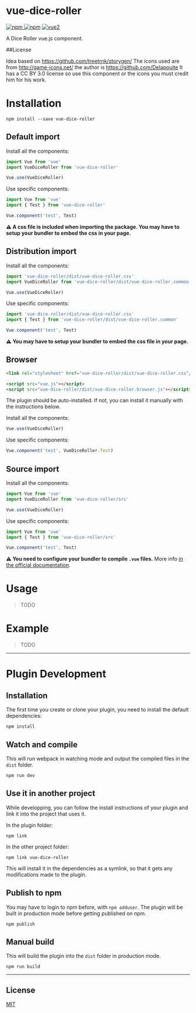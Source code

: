 # vue-dice-roller

[![npm](https://img.shields.io/npm/v/vue-dice-roller.svg) ![npm](https://img.shields.io/npm/dm/vue-dice-roller.svg)](https://www.npmjs.com/package/vue-dice-roller)
[![vue2](https://img.shields.io/badge/vue-2.x-brightgreen.svg)](https://vuejs.org/)

A Dice Roller vue.js component.

##License

Idea based on https://github.com/treetrnk/storygen/
The icons used are from http://game-icons.net/ the author is https://github.com/Delapouite
It has a CC BY 3.0 license so use this component or the icons you must credit him for his work.



# Installation

```
npm install --save vue-dice-roller
```

## Default import

Install all the components:

```javascript
import Vue from 'vue'
import VueDiceRoller from 'vue-dice-roller'

Vue.use(VueDiceRoller)
```

Use specific components:

```javascript
import Vue from 'vue'
import { Test } from 'vue-dice-roller'

Vue.component('test', Test)
```

**⚠️ A css file is included when importing the package. You may have to setup your bundler to embed the css in your page.**

## Distribution import

Install all the components:

```javascript
import 'vue-dice-roller/dist/vue-dice-roller.css'
import VueDiceRoller from 'vue-dice-roller/dist/vue-dice-roller.common'

Vue.use(VueDiceRoller)
```

Use specific components:

```javascript
import 'vue-dice-roller/dist/vue-dice-roller.css'
import { Test } from 'vue-dice-roller/dist/vue-dice-roller.common'

Vue.component('test', Test)
```

**⚠️ You may have to setup your bundler to embed the css file in your page.**

## Browser

```html
<link rel="stylesheet" href="vue-dice-roller/dist/vue-dice-roller.css"/>

<script src="vue.js"></script>
<script src="vue-dice-roller/dist/vue-dice-roller.browser.js"></script>
```

The plugin should be auto-installed. If not, you can install it manually with the instructions below.

Install all the components:

```javascript
Vue.use(VueDiceRoller)
```

Use specific components:

```javascript
Vue.component('test', VueDiceRoller.Test)
```

## Source import

Install all the components:

```javascript
import Vue from 'vue'
import VueDiceRoller from 'vue-dice-roller/src'

Vue.use(VueDiceRoller)
```

Use specific components:

```javascript
import Vue from 'vue'
import { Test } from 'vue-dice-roller/src'

Vue.component('test', Test)
```

**⚠️ You need to configure your bundler to compile `.vue` files.** More info [in the official documentation](https://vuejs.org/v2/guide/single-file-components.html).

# Usage

> TODO

# Example

> TODO

---

# Plugin Development

## Installation

The first time you create or clone your plugin, you need to install the default dependencies:

```
npm install
```

## Watch and compile

This will run webpack in watching mode and output the compiled files in the `dist` folder.

```
npm run dev
```

## Use it in another project

While developping, you can follow the install instructions of your plugin and link it into the project that uses it.

In the plugin folder:

```
npm link
```

In the other project folder:

```
npm link vue-dice-roller
```

This will install it in the dependencies as a symlink, so that it gets any modifications made to the plugin.

## Publish to npm

You may have to login to npm before, with `npm adduser`. The plugin will be built in production mode before getting published on npm.

```
npm publish
```

## Manual build

This will build the plugin into the `dist` folder in production mode.

```
npm run build
```

---

## License

[MIT](http://opensource.org/licenses/MIT)
